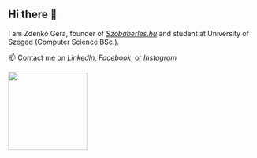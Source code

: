 ## Hi there 👋

I am Zdenkó Gera, founder of *[Szobaberles.hu](https://www.szobaberles.hu/)* and student at University of Szeged (Computer Science BSc.).

📫 Contact me
on *[LinkedIn](https://www.linkedin.com/in/zdenk%C3%B3-gera-952543309/)*,
 *[Facebook](https://www.facebook.com/zdenko.gera)*,
or *[Instagram](https://www.instagram.com/zdenko_gera/)*

<img src="https://github.com/user-attachments/assets/5e3fac19-45ea-482e-85b6-098dee72a509" style="width: 10rem;">
